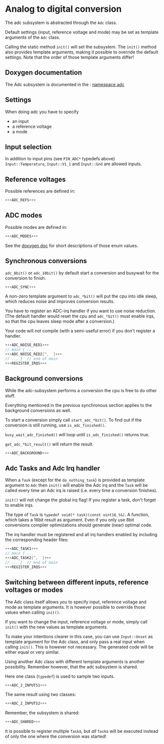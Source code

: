 # Analog to digital conversion

The adc subsystem is abstracted through the `Adc` class.

Default settings (input, reference voltage and mode) may be set as
template arguments of the `Adc` class.

Calling the static method `init()` will set the subsystem.  The
`init()` method also provides template arguments, making it possible to
override the default settings.  Note that the order of those template
arguments differ!


## Doxygen documentation

The Adc subsystem is documented in the :
[namespace adc](http://close2.github.io/alibvr/doxygen/html/de/d26/namespaceadc.html)


## Settings

When doing adc you have to specify
* an input
* a reference voltage
* a mode


## Input selection

In addition to input pins (see `PIN_ADC*` typedefs above)  
`Input::Temperature`, `Input::V1_1` and `Input::Gnd` are allowed inputs.


## Reference voltages

Possible references are defined in:
```C++
+++ADC_REFS+++
```


## ADC modes

Possible modes are defined in:
```C++
+++ADC_MODES+++
```

See the
[doxygen doc](http://close2.github.io/alibvr/doxygen/html/de/d26/namespaceadc.html#a8094fa55ea1a7729bb35c230163c0f8f)
for short descriptions of those enum values.


## Synchronous conversions

`adc_8bit()` or `adc_10bit()` by default start a conversion and
busywait for the conversion to finish.

```C++
+++ADC_SYNC+++
```

A non-zero template argument to `adc_*bit()` will put the cpu into idle
sleep, which reduces noise and improves conversion results.

You have to register an ADC-irq handler if you want to use noise
reduction.  (The default handler would reset the cpu and `adc_*bit()`
must enable irqs, so that the cpu leaves sleep mode after a
conversion.)

Your code will not compile (with a semi-useful error) if you don't
register a handler.

```C++
+++ADC_NOISE_RED1+++
// main { ...
+++ADC_NOISE_RED2[^,  ]+++
// ... }  // end of main
+++REGISTER_IRQS+++
```


## Background conversions

While the adc-subsystem performs a conversion the cpu is free to do
other stuff.

Everything mentioned in the previous synchronous section applies to
the background conversions as well.

To start a conversion simply call `start_adc_*bit()`.  To find out if
the conversion is still running, use `is_adc_finished()`.

`busy_wait_adc_finished()` will loop until `is_adc_finished()` returns
true.

`get_adc_*bit_result()` will return the result.

```C++
+++ADC_BACKGROUND+++
```


## Adc Tasks and Adc Irq handler

When a `Task` (except for the `do_nothing_task`) is provided as
template argument to `Adc` then `init()` will enable the Adc irq and
the `Task` will be called every time an Adc irq is raised (i.e. every
time a conversion finishes).

`init()` will not change the global irq flag!  If you register a task,
don't forget to enable irqs.

The type of `Task` is `typedef void(* task)(const uint16_t&)`.  A
function, which takes a 16bit result as argument.  Even if you only use
8bit conversions compiler optimizations should generate (near) optimal
code.

The irq handler must be registered and all irq handlers enabled by
including the corresponding header files:

```C++
+++ADC_TASK1+++
// main { ...
+++ADC_TASK2[^,  ]+++
// ... }  // end of main
+++REGISTER_IRQS+++
```


## Switching between different inputs, reference voltages or modes

The Adc class itself allows you to specify input, reference voltage and
mode as template arguments.  It is however possible to override those
values when calling `init()`.

If you want to change the input, reference voltage or mode, simply call
`init()` with the new values as template arguments.

To make your intentions clearer in this case, you can use `Input::Unset`
as template argument for the Adc class, and only pass a real input when
calling `init()`.  This is however not necessary.  The generated code
will be either equal or very similar.

Using another Adc class with different template arguments is another
possibility.  Remember however, that the adc subsystem is shared.

Here one class (`typedef`) is used to sample two inputs.
```C++
+++ADC_2_INPUTS1+++
```

The same result using two classes:
```C++
+++ADC_2_INPUTS2+++
```

Remember, the subsystem is shared:
```C++
+++ADC_SHARED+++
```

It is possible to register multiple `Task`s, but _all_ `Task`s will
be executed instead of only the one where the conversion was started!

